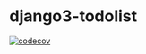 # django3-todolist
[![codecov](https://codecov.io/gh/Ioloman/django3-todolist/branch/master/graph/badge.svg?token=5K5B6ZBBWD)](https://codecov.io/gh/Ioloman/django3-todolist)

